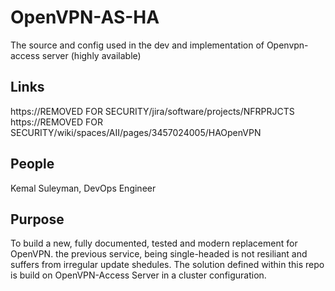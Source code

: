 # OpenVPN-AS-HA

The source and config used in the dev and implementation of Openvpn-access server (highly available)

## Links

https://REMOVED FOR SECURITY/jira/software/projects/NFRPRJCTS
https://REMOVED FOR SECURITY/wiki/spaces/AII/pages/3457024005/HAOpenVPN

## People

Kemal Suleyman, DevOps Engineer

## Purpose

To build a new, fully documented, tested and modern replacement for OpenVPN. the previous service, being single-headed is not resiliant and suffers from irregular update shedules.
The solution defined within this repo is build on OpenVPN-Access Server in a cluster configuration.